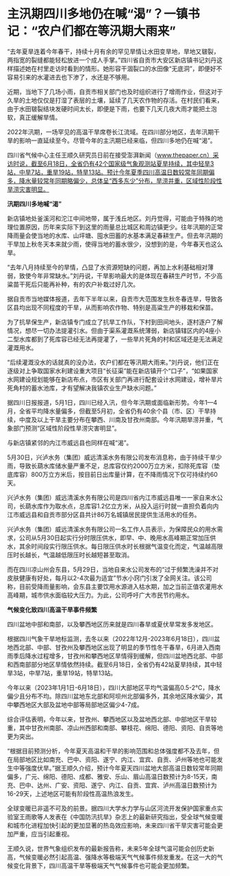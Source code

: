 

# 主汛期四川多地仍在喊“渴”？一镇书记：“农户们都在等汛期大雨来”

“去年夏旱连着今年春干，持续十月有余的罕见旱情让水田变旱地，旱地又皲裂，两指宽的裂缝都能轻松放进一个成人手掌。”四川省自贡市大安区新店镇书记刘丹这样描述她在村里走访时看到的情形。她形容干涸裂口的水田像“无底洞”，即便好不容易引来的水灌进去也下渗了，水还是不够用。

近期，当地下了几场小雨，自贡市相关部门也及时组织进行了增雨作业，但这对于久旱的土地仅仅是打湿了表层的土壤，延续了几天农作物的存活。在村民们看来，由于水田皲裂结块发硬时间太长，即便是下雨，也要下几天几夜大雨才能把土泡软，真正缓解旱情。

2022年汛期，一场罕见的高温干旱席卷长江流域。在四川部分地区，去年汛期干旱的影响一直延续至今。尽管今年的主汛期已经来临，但四川多地仍在喊“渴”。

四川省气候中心主任王顺久研究员日前在接受澎湃新闻（www.thepaper.cn）采访时说，截至6月18日，全省仍有42个国家级气象观测站夏旱持续，其中轻旱3站，中旱7站，重旱19站，特旱13站。预计今年夏季四川高温日数较常年同期偏多，降水量较常年同期略偏少，总体呈“西多东少”分布，旱涝并重，区域性阶段性旱涝灾害明显。

**汛期四川多地喊“渴”**

新店镇地处釜溪河和沱江中间地带，属于浅丘地区。刘丹觉得，可能由于特殊的地理位置原因，历年来实际下到这里的雨量总比城区和周边镇更少。往年汛期的正常降雨量会使当地的水库、山坪塘、囤水田蓄的水基本满足春耕生产。但去年汛期的干旱加上秋冬天本来就少雨，使得当地的蓄水很少，没想到的是，今年春天也这么旱。

“去年八月持续至今的旱情，凸显了水资源短缺的问题，再加上水利基础相对薄弱，致使今年非常缺水。”刘丹说，干旱影响最大的是体现在春耕生产时节，不少高粱苗干死后只能再补种，有的农户补栽过好几次。

据自贡市当地媒体报道，去年下半年以来，自贡市大范围发生秋冬春连旱，导致各区县均出现不同程度的干旱，从而影响农作物、特别是高粱生产的移栽和保苗。

为了抗旱保生产，新店镇专门成立了抗旱工作队，下村到田间地头，逐村逐户了解情况，想尽一切办法提灌引水。但由于渠系灌溉系统薄弱，新店镇辖区内的4座小二型水库都到了死库容已经无法再提灌了，一些旱片死角的村和区域还是无法满足灌溉用水。

“后续灌溉没水的话就真的没办法，农户们都在等汛期大雨来。”刘丹说，他们正在逐级对上争取国家水利建设重大项目“长征渠”能在新店镇开个“口子”，“如果国家水网建设规划能够在新店布点，市区有关部门再进行配套设计水网建设，增补旱片死角村的蓄水池库，才有望解决我镇农业生产缺水问题。”

据四川日报报道，5月1日，四川已经入汛，但今年汛期或面临新形势。今年1—4月，全省平均降水量偏多，但截至5月初，全省仍有40余个县（市、区）干旱持续，中度及以上干旱主要分布在攀西、川南及甘孜州南部。今年汛期旱涝并重，气象部门预测“区域性阶段性旱涝灾害明显”。

与新店镇紧邻的内江市威远县也同样在喊“渴”。

5月30日，兴泸水务（集团）威远清溪水务有限公司发布消息称，由于持续干旱少雨，导致长葫水库储水量严重不足，总库容仅约2000万立方米，扣除死库容（垫底库容）800万立方米后，按目前日出库量计算，在不降雨情况下仅可持续约60天。

兴泸水务（集团）威远清溪水务有限公司是四川省内江市威远县唯一一家自来水公司，长葫水库作为取水点，总库容1.2亿立方米，从投入运行时就一直担负着向内江市威远县和自贡市部分区县共计86万名城镇居民提供生活用水的任务。

兴泸水务（集团）威远清溪水务有限公司一名工作人员表示，为保障民众的用水需求，公司从5月30日起实行分时限压供水，即早、中、晚用水高峰期正常加压供水，其余时间段实行限压供水。每日限压供水时长根据气温变化而定，气温越高限压时长越长，气温越低限压时长越短甚至取消。

而在四川凉山州会东县，5月29日，当地自来水公司发布的“过于频繁洗澡并不对皮肤健康有好处，每月以2-4次最为适宜”节水小窍门引发了全网关注。该公司称，目前受降雨量影响，会东县主要饮用水源进入枯水期，加之当前正值农灌用水高峰期，城市供水面临较大压力。为此，公司呼吁广大市民节约用水。

**气候变化致四川高温干旱事件频繁**

四川盆地中部和南部，以及攀西地区历来就是四川春旱或夏伏旱常发多发地区。

根据四川气象干旱地标监测，去冬以来（2022年12月-2023年6月18日），四川盆地西北部、中部、甘孜州及攀西地区出现了明显的季节性冬干春旱，6月进入西南雨季后降水过程增多，甘孜州和攀西地区旱情得到缓解，但四川盆地西北部、中部和西南部部分地区旱情依然持续。截至6月18日，全省仍有42站夏旱持续，其中轻旱3站，中旱7站，重旱19站，特旱13站。

今年以来（2023年1月1日-6月18日），四川大部地区平均气温偏高0.5-2℃，降水偏少且分布不均。除四川盆地东北部和阿坝州北部偏多外，其余地区降水偏少，其中攀西地区大部及盆地中部等局部地区偏少4-7成。

综合评估表明，今年以来，甘孜州、攀西地区以及盆地西北部、中部地区干旱较重，其中甘孜州南部、凉山州西部和南部、攀枝花、绵阳、德阳、资阳、自贡等地更为突出。

“根据目前预测分析，今年夏天高温和干旱的影响范围和总体强度都不及去年，但在局部地区比如南充、巴中、资阳、遂宁、内江、宜宾、自贡、泸州等地也可能发生中等强度伏旱。”据王顺久介绍，预计今年夏天四川盆地大部高温日数较常年同期偏多，广元、绵阳、德阳、成都、雅安、乐山、眉山高温日数预计为8-15天，南充、巴中、达州、广安、资阳、遂宁、内江、自贡、宜宾、泸州高温日数预计为16-29天，上述地区可能有阶段性高温热浪发生。

全球变暖已非遥不可及的前景。据四川大学水力学与山区河流开发保护国家重点实验室王雨歌等人发表在《中国防汛抗旱》杂志上的最新研究指出，受全球气候变暖和城市化进程加快引起的更加显著的热岛效应影响，未来四川省干旱灾害可能会更加严重，应当引起重视。

王顺久说，世界气象组织发布的最新报告称，未来5年全球气温可能会创历史新高，气候变暖必然引起高温、强降水等极端天气气候事件频发重发。在这一大的气候变化背景下，四川高温干旱等极端天气气候事件也可能会更加频繁。

